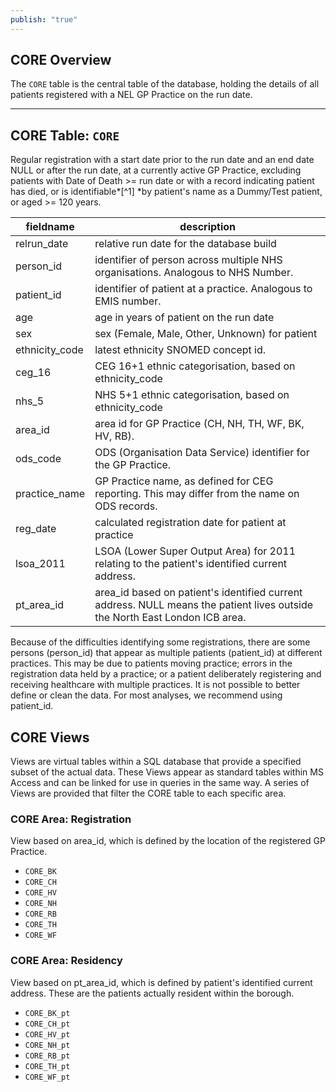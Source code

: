 ```yaml
---
publish: "true"
---
```

## CORE Overview
The `CORE` table is the central table of the database, holding the details of all patients registered with a NEL GP Practice on the run date.
***
## CORE Table: `CORE`
Regular registration with a start date prior to the run date and an end date NULL or after the run date, at a currently active GP Practice, excluding patients with Date of Death \>= run date or with a record indicating patient has died, or is identifiable*[^1] *by patient's name as a Dummy/Test patient, or aged \>= 120 years.

fieldname      | description
----------     |------------
relrun_date    | relative run date for the database build
person_id      | identifier of person across multiple NHS organisations. Analogous to NHS Number.
patient_id     | identifier of patient at a practice. Analogous to EMIS number.
age            | age in years of patient on the run date
sex            | sex (Female, Male, Other, Unknown) for patient
ethnicity_code | latest ethnicity SNOMED concept id.
ceg_16         | CEG 16+1 ethnic categorisation, based on ethnicity_code
nhs_5          | NHS 5+1 ethnic categorisation, based on ethnicity_code
area_id        | area id for GP Practice (CH, NH, TH, WF, BK, HV, RB).
ods_code       | ODS (Organisation Data Service) identifier for the GP Practice.
practice_name  | GP Practice name, as defined for CEG reporting. This may differ from the name on ODS records.
reg_date       | calculated registration date for patient at practice
lsoa_2011      | LSOA (Lower Super Output Area) for 2011 relating to the patient's identified current address.
pt_area_id     | area_id based on patient's identified current address. NULL means the patient lives outside the North East London ICB area.

Because of the difficulties identifying some registrations, there are some persons (person_id) that appear as multiple patients (patient_id) at different practices. This may be due to patients moving practice; errors in the registration data held by a practice; or a patient deliberately registering and receiving healthcare with multiple practices. It is not possible to better define or clean the data. For most analyses, we recommend using patient_id.

## CORE Views
Views are virtual tables within a SQL database that provide a specified subset of the actual data. These Views appear as standard tables within MS Access and can be linked for use in queries in the same way. A series of Views are provided that filter the CORE table to each specific area.

### CORE Area: Registration
View based on area_id, which is defined by the location of the registered GP Practice.

- `CORE_BK`
- `CORE_CH`
- `CORE_HV`
- `CORE_NH`
- `CORE_RB`
- `CORE_TH`
- `CORE_WF`

### CORE Area: Residency
View based on pt_area_id, which is defined by patient's identified current address. These are the patients actually resident within the borough.

- `CORE_BK_pt`
- `CORE_CH_pt`
- `CORE_HV_pt`
- `CORE_NH_pt`
- `CORE_RB_pt`
- `CORE_TH_pt`
- `CORE_WF_pt`
